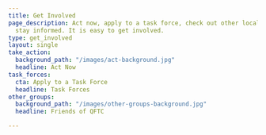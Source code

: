```yaml
---
title: Get Involved
page_description: Act now, apply to a task force, check out other local groups or
  stay informed. It is easy to get involved.
type: get_involved
layout: single
take_action:
  background_path: "/images/act-background.jpg"
  headline: Act Now
task_forces:
  cta: Apply to a Task Force
  headline: Task Forces
other_groups:
  background_path: "/images/other-groups-background.jpg"
  headline: Friends of QFTC

---
```

